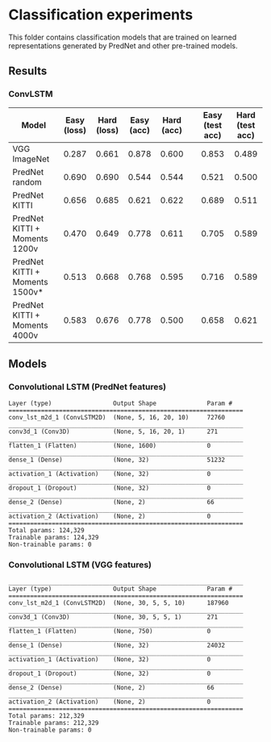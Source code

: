 # Classification experiments

This folder contains classification models that are trained on learned representations generated by PredNet and other pre-trained models.

## Results

### ConvLSTM

| Model  | Easy (loss) | Hard (loss) | Easy (acc) | Hard (acc) |  |  Easy (test acc) | Hard (test acc) |
| ------------- | :--: | :--: | :--: | :--: | ---                  | :--:  | :--:  |
| VGG ImageNet | 0.287 | 0.661 | 0.878 | 0.600 |                   | 0.853 | 0.489 |
| PredNet random | 0.690 | 0.690 | 0.544 | 0.544 |                 | 0.521 | 0.500 |
| PredNet KITTI | 0.656 | 0.685 | 0.621 | 0.622 |                  | 0.689 | 0.511 |
| PredNet KITTI + Moments 1200v | 0.470 | 0.649 | 0.778 | 0.611 |  | 0.705 | 0.589 |
| PredNet KITTI + Moments 1500v* | 0.513 | 0.668 | 0.768 | 0.595 | | 0.716 | 0.589 |
| PredNet KITTI + Moments 4000v | 0.583 | 0.676 | 0.778 | 0.500 |  | 0.658 | 0.621 |


## Models


### Convolutional LSTM (PredNet features)
```
Layer (type)                 Output Shape              Param #   
=================================================================
conv_lst_m2d_1 (ConvLSTM2D)  (None, 5, 16, 20, 10)     72760     
_________________________________________________________________
conv3d_1 (Conv3D)            (None, 5, 16, 20, 1)      271       
_________________________________________________________________
flatten_1 (Flatten)          (None, 1600)              0         
_________________________________________________________________
dense_1 (Dense)              (None, 32)                51232     
_________________________________________________________________
activation_1 (Activation)    (None, 32)                0         
_________________________________________________________________
dropout_1 (Dropout)          (None, 32)                0         
_________________________________________________________________
dense_2 (Dense)              (None, 2)                 66        
_________________________________________________________________
activation_2 (Activation)    (None, 2)                 0         
=================================================================
Total params: 124,329
Trainable params: 124,329
Non-trainable params: 0
```

### Convolutional LSTM (VGG features)

```
_________________________________________________________________
Layer (type)                 Output Shape              Param #   
=================================================================
conv_lst_m2d_1 (ConvLSTM2D)  (None, 30, 5, 5, 10)      187960    
_________________________________________________________________
conv3d_1 (Conv3D)            (None, 30, 5, 5, 1)       271       
_________________________________________________________________
flatten_1 (Flatten)          (None, 750)               0         
_________________________________________________________________
dense_1 (Dense)              (None, 32)                24032     
_________________________________________________________________
activation_1 (Activation)    (None, 32)                0         
_________________________________________________________________
dropout_1 (Dropout)          (None, 32)                0         
_________________________________________________________________
dense_2 (Dense)              (None, 2)                 66        
_________________________________________________________________
activation_2 (Activation)    (None, 2)                 0         
=================================================================
Total params: 212,329
Trainable params: 212,329
Non-trainable params: 0
```
